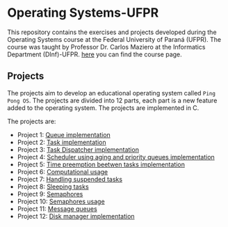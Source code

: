 # Operating Systems-UFPR

This repository contains the exercises and projects developed during the Operating Systems course at the Federal University of Paraná (UFPR). The course was taught by Professor Dr. Carlos Maziero at the Informatics Department (DInf)-UFPR. [here](https://wiki.inf.ufpr.br/maziero/doku.php?id=so:start) you can find the course page.

## Projects

The projects aim to develop an educational operating system called `Ping Pong OS`. The projects are divided into 12 parts, each part is a new feature added to the operating system. The projects are implemented in C.

The projects are:

- Project 1: [Queue implementation](https://wiki.inf.ufpr.br/maziero/doku.php?id=so:biblioteca_de_filas)
- Project 2: [Task implementation](https://wiki.inf.ufpr.br/maziero/doku.php?id=so:gestao_de_tarefas)
- Project 3: [Task Dispatcher implementation](https://wiki.inf.ufpr.br/maziero/doku.php?id=so:dispatcher)
- Project 4: [Scheduler using aging and priority queues implementation](https://wiki.inf.ufpr.br/maziero/doku.php?id=so:escalonador_por_prioridades)
- Project 5: [Time preemption beetwen tasks implementation](https://wiki.inf.ufpr.br/maziero/doku.php?id=so:preempcao_por_tempo)
- Project 6: [Computational usage](https://wiki.inf.ufpr.br/maziero/doku.php?id=so:contabilizacao)
- Project 7: [Handling suspended tasks](https://wiki.inf.ufpr.br/maziero/doku.php?id=so:tarefas_suspensas)
- Project 8: [Sleeping tasks](https://wiki.inf.ufpr.br/maziero/doku.php?id=so:tarefas_dormindo)
- Project 9: [Semaphores](https://wiki.inf.ufpr.br/maziero/doku.php?id=so:semaforos)
- Project 10: [Semaphores usage](https://wiki.inf.ufpr.br/maziero/doku.php?id=so:uso_de_semaforos)
- Project 11: [Message queues](https://wiki.inf.ufpr.br/maziero/doku.php?id=so:filas_de_mensagens)
- Project 12: [Disk manager implementation](https://wiki.inf.ufpr.br/maziero/doku.php?id=so:gerente_de_disco)
